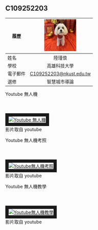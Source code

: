 ## C109252203

|      履歷        | <img src="https://github.com/C109252203/C109252203/blob/main/IMG_1677.jpeg" width=100 height=100/>
| ---------------- |:-----------------------------:|
| 姓名             | 陸瑾俍                |
| 學校             | 高雄科技大學                  |
| 電子郵件         | C109252203@nkust.edu.tw          |
| 選修             | 智慧城市導論                  |


Youtube 無人機
<br><br><br><br>
<a href="http://www.youtube.com/watch?feature=player_embedded&v=Q2ah6p-yqgQ" target="_blank"><img src="http://img.youtube.com/vi/Q2ah6p-yqgQ/0.jpg" 
alt="Youtube 無人機" width="400" height="250" border="10" /></a>
<br>影片取自 youtube


Youtube 無人機考照
<br><br><br><br>
<a href="http://www.youtube.com/watch?feature=player_embedded&v=lEA7do7fJxk" target="_blank"><img src="http://img.youtube.com/vi/lEA7do7fJxk/0.jpg" 
alt="Youtube無人機考照 " width="400" height="250" border="10" /></a>
<br>影片取自 youtube


Youtube 無人機教學
<br><br><br><br>
<a href="http://www.youtube.com/watch?feature=player_embedded&v=Svyfr2MMDWc" target="_blank"><img src="http://img.youtube.com/vi/Svyfr2MMDWc/0.jpg" 
alt="Youtube無人機教學 " width="400" height="250" border="10" /></a>
<br>影片取自 youtube






